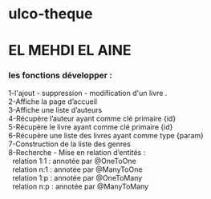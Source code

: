 # ulco-theque
<h1>EL MEHDI EL AINE</h1>
<h3>les fonctions développer :</h3>

1-l'ajout - suppression - modification d'un livre .<br>
2-Affiche la page d’accueil<br>
3-Affiche une liste d’auteurs<br>
4-Récupère l’auteur ayant comme clé primaire {id}<br>
5-Récupère le livre ayant comme clé primaire {id}<br>
6-Récupère une liste des livres ayant comme type {param}<br>
7-Construction de la liste des genres<br>
8-Recherche - Mise en relation d’entités :<br>
&nbsp; relation 1:1 : annotée par @OneToOne<br>
&nbsp; relation n:1 : annotée par @ManyToOne<br>
&nbsp; relation 1:p : annotée par @OneToMany<br>
&nbsp; relation n:p : annotée par @ManyToMany<br>
